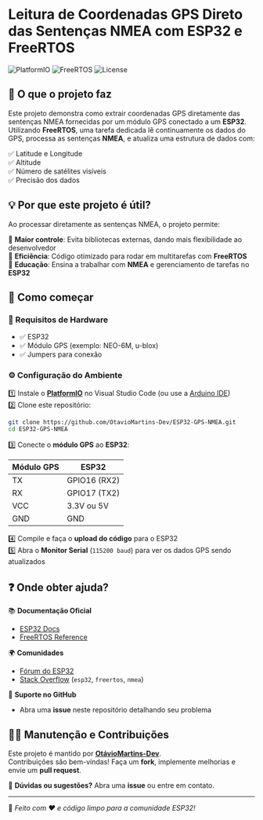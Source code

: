 # Leitura de Coordenadas GPS Direto das Sentenças NMEA com ESP32 e FreeRTOS

![PlatformIO](https://img.shields.io/badge/PlatformIO-ESP32-orange?logo=platformio)
![FreeRTOS](https://img.shields.io/badge/FreeRTOS-Supported-blue?logo=freertos)
![License](https://img.shields.io/badge/License-MIT-green)

## 📌 O que o projeto faz

Este projeto demonstra como extrair coordenadas GPS diretamente das sentenças NMEA fornecidas por um módulo GPS conectado a um **ESP32**.  
Utilizando **FreeRTOS**, uma tarefa dedicada lê continuamente os dados do GPS, processa as sentenças **NMEA**, e atualiza uma estrutura de dados com:

✅ Latitude e Longitude  
✅ Altitude  
✅ Número de satélites visíveis  
✅ Precisão dos dados  

## 💡 Por que este projeto é útil?

Ao processar diretamente as sentenças NMEA, o projeto permite:

🔹 **Maior controle**: Evita bibliotecas externas, dando mais flexibilidade ao desenvolvedor  
🔹 **Eficiência**: Código otimizado para rodar em multitarefas com **FreeRTOS**  
🔹 **Educação**: Ensina a trabalhar com **NMEA** e gerenciamento de tarefas no **ESP32**  

## 🚀 Como começar

### 🔧 Requisitos de Hardware

- ✅ ESP32  
- ✅ Módulo GPS (exemplo: NEO-6M, u-blox)  
- ✅ Jumpers para conexão  

### ⚙️ Configuração do Ambiente

1️⃣ Instale o **[PlatformIO](https://platformio.org/)** no Visual Studio Code (ou use a [Arduino IDE](https://www.arduino.cc/en/software))  
2️⃣ Clone este repositório:  

   ```bash
   git clone https://github.com/OtavioMartins-Dev/ESP32-GPS-NMEA.git
   cd ESP32-GPS-NMEA
   ```

3️⃣ Conecte o **módulo GPS** ao **ESP32**:  

   | Módulo GPS | ESP32  |
   |------------|--------|
   | TX        | GPIO16 (RX2) |
   | RX        | GPIO17 (TX2) |
   | VCC       | 3.3V ou 5V  |
   | GND       | GND  |

4️⃣ Compile e faça o **upload do código** para o ESP32  
5️⃣ Abra o **Monitor Serial** (`115200 baud`) para ver os dados GPS sendo atualizados  

## ❓ Onde obter ajuda?

📚 **Documentação Oficial**  
- [ESP32 Docs](https://docs.espressif.com/projects/esp-idf/en/latest/esp32/)  
- [FreeRTOS Reference](https://www.freertos.org/)  

🌍 **Comunidades**  
- [Fórum do ESP32](https://www.esp32.com/)  
- [Stack Overflow](https://stackoverflow.com/) (`esp32`, `freertos`, `nmea`)  

💬 **Suporte no GitHub**  
- Abra uma **issue** neste repositório detalhando seu problema  

## 👨‍💻 Manutenção e Contribuições

Este projeto é mantido por [**OtávioMartins-Dev**](https://github.com/OtavioMartins-Dev).  
Contribuições são bem-vindas! Faça um **fork**, implemente melhorias e envie um **pull request**.  

🔹 **Dúvidas ou sugestões?** Abra uma **issue** ou entre em contato.  

---

📌 *Feito com ❤️ e código limpo para a comunidade ESP32!*
